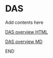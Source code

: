 # DAS

Add contents here

[DAS overview HTML](html/das-overview.html)

[DAS overview MD](markdown/das-overview.md)

END
